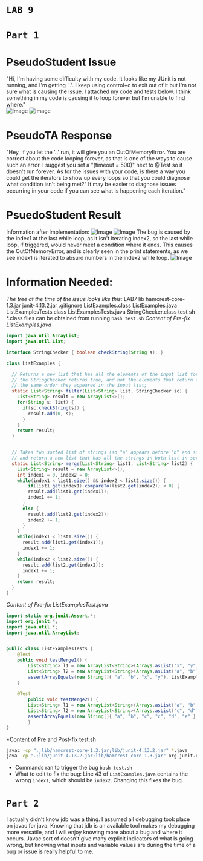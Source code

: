 
# **`LAB 9`**
# **`Part 1`**
# **PseudoStudent Issue**
"Hi, I'm having some difficulty with my code. It looks like my JUnit is not running, and I'm getting '..'. I keep using control+c to exit out of it but I'm not sure what is causing the issue. I attached my code and tests below. I think something in my code is causing it to loop forever but I'm unable to find where."  
![Image](/images/Lab9FailedCode.png) 
![Image](/images/Lab9FailedTester.png) 
# **PseudoTA Response**
"Hey, if you let the '..' run, it will give you an OutOfMemoryError. You are correct about the code looping forever, as that is one of the ways to cause such an error. I suggest you set a "(timeout = 500)" next to @Test so it doesn't run forever. As for the issues with your code, is there a way you could get the iterators to show up every loops so that you could diagnose what condition isn't being met?" It may be easier to diagnose issues occurring in your code if you can see what is happening each iteration."
# **PsuedoStudent Result**
Information after Implementation:
![Image](/images/Lab9FixingCode.png) 
![Image](/images/Lab9FixTester.png) 
The bug is caused by the index1 at the last while loop, as it isn't iterating index2, so the last while loop, if triggered, would never meet a condition where it ends. This causes the OutOfMemoryError, and is clearly seen in the print statements, as we see index1 is iterated to absurd numbers in the index2 while loop.
![Image](/images/Lab9Solution.png) 
# **Information Needed:**
*The tree at the time of the issue looks like this:*
LAB7
  lib
    hamcrest-core-1.3.jar
    junit-4.13.2.jar
  .gitignore
  ListExamples.class
  ListExamples.java
  ListExamplesTests.class
  ListExamplesTests.java
  StringChecker.class
  test.sh
*.class files can be obtained from running `bash test.sh`
*Content of Pre-fix ListExamples.java*
```java
import java.util.ArrayList;
import java.util.List;

interface StringChecker { boolean checkString(String s); }

class ListExamples {

  // Returns a new list that has all the elements of the input list for which
  // the StringChecker returns true, and not the elements that return false, in
  // the same order they appeared in the input list;
  static List<String> filter(List<String> list, StringChecker sc) {
    List<String> result = new ArrayList<>();
    for(String s: list) {
      if(sc.checkString(s)) {
        result.add(0, s);
      }
    }
    return result;
  }


  // Takes two sorted list of strings (so "a" appears before "b" and so on),
  // and return a new list that has all the strings in both list in sorted order.
  static List<String> merge(List<String> list1, List<String> list2) {
    List<String> result = new ArrayList<>();
    int index1 = 0, index2 = 0;
    while(index1 < list1.size() && index2 < list2.size()) {
	    if(list1.get(index1).compareTo(list2.get(index2)) < 0) {
        result.add(list1.get(index1));
        index1 += 1;
      }
      else {
        result.add(list2.get(index2));
        index2 += 1;
      }
    }
    while(index1 < list1.size()) {
      result.add(list1.get(index1));
      index1 += 1;
    }
    while(index2 < list2.size()) {
      result.add(list2.get(index2));
      index1 += 1;
    }
    return result;
  }
}
```
*Content of Pre-fix ListExamplesTest.java*
```java
import static org.junit.Assert.*;
import org.junit.*;
import java.util.*;
import java.util.ArrayList;


public class ListExamplesTests {
	@Test
	public void testMerge1() {
    	List<String> l1 = new ArrayList<String>(Arrays.asList("x", "y"));
		List<String> l2 = new ArrayList<String>(Arrays.asList("a", "b"));
		assertArrayEquals(new String[]{ "a", "b", "x", "y"}, ListExamples.merge(l1, l2).toArray());
	}
	
	@Test
        public void testMerge2() {
		List<String> l1 = new ArrayList<String>(Arrays.asList("a", "b", "c"));
		List<String> l2 = new ArrayList<String>(Arrays.asList("c", "d", "e"));
		assertArrayEquals(new String[]{ "a", "b", "c", "c", "d", "e" }, ListExamples.merge(l1, l2).toArray());
        }
}
```
*Content of Pre and Post-fix test.sh
```sh
javac -cp ".;lib/hamcrest-core-1.3.jar;lib/junit-4.13.2.jar" *.java
java -cp ".;lib/junit-4.13.2.jar;lib/hamcrest-core-1.3.jar" org.junit.runner.JUnitCore ListExamplesTests
```
* Commands ran to trigger the bug
`bash test.sh`
* What to edit to fix the bug:
Line 43 of `ListExamples.java` contains the wrong `index1`, which should be `index2`. Changing this fixes the bug.


# **`Part 2`**
I actually didn't know jdb was a thing. I assumed all debugging took place on javac for java. Knowing that jdb is an available tool makes my debugging more versatile, and I will enjoy knowing more about a bug and where it occurs. Javac sort of doesn't give many explicit indicators of what is going wrong, but knowing what inputs and variable values are during the time of a bug or issue is really helpful to me.
